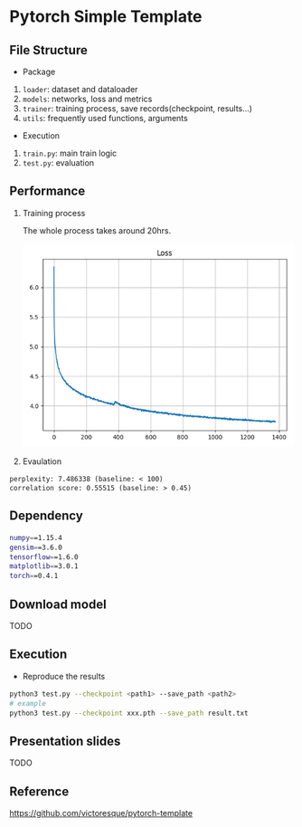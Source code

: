 # Pytorch Simple Template
## File Structure

- Package
1. ``loader``: dataset and dataloader
2. ``models``: networks, loss and metrics
3. ``trainer``: training process, save records(checkpoint, results...)
4. ``utils``: frequently used functions, arguments
- Execution
1. ``train.py``: main train logic
2. ``test.py``: evaluation

## Performance
1. Training process

    The whole process takes around 20hrs.

    
    <img src='assets/plot.png' width='500px'>

2. Evaulation
```
perplexity: 7.486338 (baseline: < 100)
correlation score: 0.55515 (baseline: > 0.45)
```

## Dependency

```bash
numpy==1.15.4
gensim==3.6.0
tensorflow==1.6.0
matplotlib==3.0.1
torch==0.4.1
```

## Download model

TODO

## Execution
- Reproduce the results
```bash
python3 test.py --checkpoint <path1> --save_path <path2>
# example
python3 test.py --checkpoint xxx.pth --save_path result.txt
```

## Presentation slides
TODO

## Reference
https://github.com/victoresque/pytorch-template